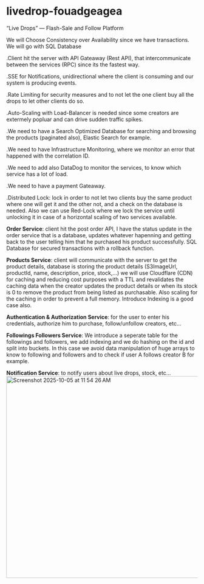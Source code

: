 # livedrop-fouadgeagea
“Live Drops” — Flash-Sale and Follow Platform

We will Choose Consistency over Availability since we have transactions. We will go with SQL Database

.Client hit the server with API Gateaway (Rest API), that intercommunicate between the services (RPC) since its the fastest way. 

.SSE for Notifications, unidirectional where the client is consuming and our system is producing events.

.Rate Limiting for security measures and to not let the one client buy all the drops to let other clients do so.

.Auto-Scaling with Load-Balancer is needed since some creators are extermely popluar and can drive sudden traffic spikes.

.We need to have a Search Optimized Database for searching and browsing the products (paginated also), Elastic Search for example.

.We need to have Infrastructure Monitoring, where we monitor an error that happened with the correlation ID.

.We need to add also DataDog to monitor the services, to know which service has a lot of load.

.We need to have a payment Gateaway.

.Distributed Lock: lock in order to not let two clients buy the same product where one will get it and the other not, and a check on the database is needed. Also we can use Red-Lock where we lock the service until unlocking it in case of a horizontal scaling of two services available.

**Order Service**: client hit the post order API, I have the status update in the order service that is a database, updates whatever hapenning and getting back to the user telling him that he purchased his product successfully. SQL Database for secured transactions with a rollback function.

**Products Service**: client will communicate with the server to get the product details, database is storing the product details (S3ImageUrl, productId, name, description, price, stock,...) we will use Cloudflare (CDN) for caching and reducing cost purposes with a TTL and revalidates the caching data when the creator updates the product details or when its stock is 0 to remove the product from being listed as purchasable. Also scaling for the caching in order to prevent a full memory. Introduce Indexing is a good case also.

**Authentication & Authorization Service**: for the user to enter his credentials, authorize him to purchase, follow/unfollow creators, etc... 

**Followings Followers Service**: We introduce a seperate table for the followings and followers, we add indexing and we do hashing on the id and split into buckets. In this case we avoid data manipulation of huge arrays to know to following and followers and to check if user A follows creator B for example.

**Notification Service**: to notify users about live drops, stock, etc...
<img width="979" height="531" alt="Screenshot 2025-10-05 at 11 54 26 AM" src="https://github.com/user-attachments/assets/1be94a7b-8a23-4d6e-a118-ee0dd242ac3d" />
